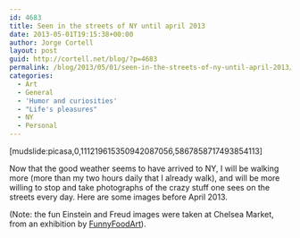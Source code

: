 ```yaml
---
id: 4683
title: Seen in the streets of NY until april 2013
date: 2013-05-01T19:15:38+00:00
author: Jorge Cortell
layout: post
guid: http://cortell.net/blog/?p=4683
permalink: /blog/2013/05/01/seen-in-the-streets-of-ny-until-april-2013/
categories:
  - Art
  - General
  - 'Humor and curiosities'
  - "Life's pleasures"
  - NY
  - Personal
---
```

[mudslide:picasa,0,111219615350942087056,5867858717493854113]

Now that the good weather seems to have arrived to NY, I will be walking more (more than my two hours daily that I already walk), and will be more willing to stop and take photographs of the crazy stuff one sees on the streets every day. Here are some images before April 2013.

(Note: the fun Einstein and Freud images were taken at Chelsea Market, from an exhibition by <a title="http://www.funnyfoodart.com" href="http://www.funnyfoodart.com" target="_blank">FunnyFoodArt</a>).